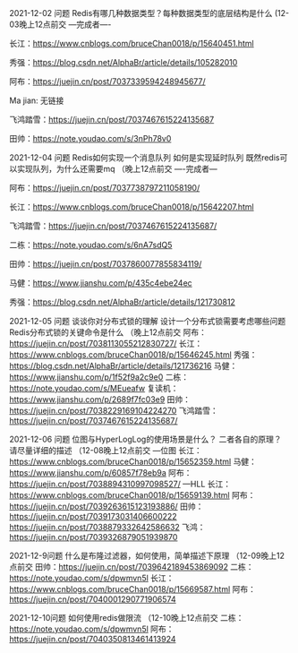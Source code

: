 

2021-12-02 问题
Redis有哪几种数据类型？每种数据类型的底层结构是什么
(12-03晚上12点前交
—完成者—-

长江：https://www.cnblogs.com/bruceChan0018/p/15640451.html

秀强：https://blog.csdn.net/AlphaBr/article/details/105282010

阿布：https://juejin.cn/post/7037339594248945677/

Ma jian: 无链接

飞鸿踏雪：https://juejin.cn/post/7037467615224135687

田帅：https://note.youdao.com/s/3nPh78v0

2021-12-04 问题
Redis如何实现一个消息队列
如何是实现延时队列
既然redis可以实现队列，为什么还需要mq
（晚上12点前交
—-完成者—

阿布：https://juejin.cn/post/7037738797211058190/

长江：https://www.cnblogs.com/bruceChan0018/p/15642207.html

飞鸿踏雪：https://juejin.cn/post/7037467615224135687/

二栋：https://note.youdao.com/s/6nA7sdQ5

田帅：https://juejin.cn/post/7037860077855834119/

马健：https://www.jianshu.com/p/435c4ebe24ec

秀强：https://blog.csdn.net/AlphaBr/article/details/121730812

2021-12-05 问题
谈谈你对分布式锁的理解
设计一个分布式锁需要考虑哪些问题
Redis分布式锁的关键命令是什么
（晚上12点前交
阿布：https://juejin.cn/post/7038113055212830727/
长江：https://www.cnblogs.com/bruceChan0018/p/15646245.html
秀强：https://blog.csdn.net/AlphaBr/article/details/121736216
马健：https://www.jianshu.com/p/1f52f9a2c9e0
二栋：https://note.youdao.com/s/MEueafw
复读机：https://www.jianshu.com/p/2689f7fc03e9
田帅：https://juejin.cn/post/7038229169104224270
飞鸿踏雪：https://juejin.cn/post/7037467615224135687/

2021-12-06 问题
位图与HyperLogLog的使用场景是什么？
二者各自的原理？
请尽量详细的描述
（12-08晚上12点前交
—位图
长江：https://www.cnblogs.com/bruceChan0018/p/15652359.html
马健：https://www.jianshu.com/p/60857f78eb9a
阿布：https://juejin.cn/post/7038894310997098527/
—HLL
长江：https://www.cnblogs.com/bruceChan0018/p/15659139.html
阿布：https://juejin.cn/post/7039263615123193886/
田帅：https://juejin.cn/post/7039173031406600222
https://juejin.cn/post/7038879332642586632
飞鸿：https://juejin.cn/post/7039326879051939870

2021-12-9问题
什么是布隆过滤器，如何使用，简单描述下原理
（12-09晚上12点前交
田帅：https://juejin.cn/post/7039642189453869092
二栋： https://note.youdao.com/s/dpwmvn5l
长江：https://www.cnblogs.com/bruceChan0018/p/15669587.html
阿布：https://juejin.cn/post/7040001290771906574


2021-12-10问题
如何使用redis做限流
（12-10晚上12点前交
二栋： https://note.youdao.com/s/dpwmvn5l
阿布：https://juejin.cn/post/7040350813461413924
